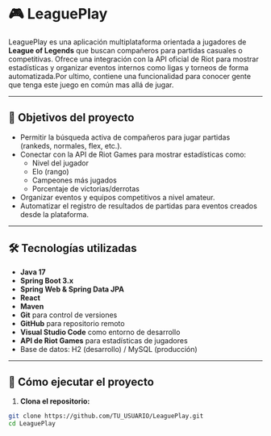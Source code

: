 # 🎮 LeaguePlay

LeaguePlay es una aplicación multiplataforma orientada a jugadores de **League of Legends** que buscan compañeros para partidas casuales o competitivas. Ofrece una integración con la API oficial de Riot para mostrar estadísticas y organizar eventos internos como ligas y torneos de forma automatizada.Por ultimo, contiene una funcionalidad para conocer gente que tenga este juego en común mas allá de jugar.

---

## 🎯 Objetivos del proyecto

- Permitir la búsqueda activa de compañeros para jugar partidas (rankeds, normales, flex, etc.).
- Conectar con la API de Riot Games para mostrar estadísticas como:
  - Nivel del jugador
  - Elo (rango)
  - Campeones más jugados
  - Porcentaje de victorias/derrotas
- Organizar eventos y equipos competitivos a nivel amateur.
- Automatizar el registro de resultados de partidas para eventos creados desde la plataforma.

---

## 🛠️ Tecnologías utilizadas

- **Java 17**
- **Spring Boot 3.x**
- **Spring Web & Spring Data JPA**
- **React**
- **Maven**
- **Git** para control de versiones
- **GitHub** para repositorio remoto
- **Visual Studio Code** como entorno de desarrollo
- **API de Riot Games** para estadísticas de jugadores
- Base de datos: H2 (desarrollo) / MySQL (producción)


---

## 🚀 Cómo ejecutar el proyecto

1. **Clona el repositorio:**

```bash
git clone https://github.com/TU_USUARIO/LeaguePlay.git
cd LeaguePlay
